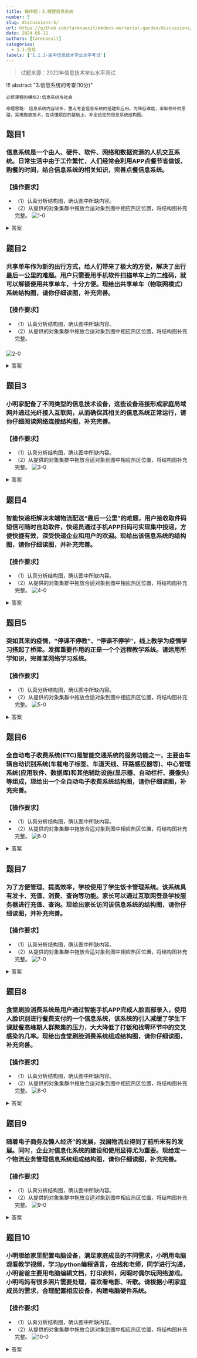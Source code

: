 ```yaml
---
title: 操作题：3.搭建信息系统
number: 5
slug: discussions-5/
url: https://github.com/tarenaexit/mkdocs-merterial-garden/discussions/5
date: 2024-05-11
authors: [tarenaexit]
categories: 
  - 1.1-信息
labels: ['1.1.1-高中信息技术学业水平考试']
---
```


> 试题来源：2022年信息技术学业水平测试

!!! abstract "3.信息系统的考查(10分)"

    必修课程的模块2:信息系统与社会

    命题思路: 信息系统内容较多，重点考查信息系统的搭建和应用。为降低难度，采取修补的思路，采用拖放技术，在读懂题目的基础上，补全给定的信息系统结构图。

## 题目1
### 信息系统是一个由人、硬件、软件、网络和数据资源的人机交互系统。日常生活中由于工作繁忙，人们经常会利用APP点餐节省做饭、购餐的时间，结合信息系统的相关知识，完善点餐信息系统。
### 【操作要求】
- （1）认真分析结构图，确认图中所缺内容。
- （2）从提供的对象集群中拖放合适对象到图中相应热区位置，将结构图补充完整。
![1-0](https://cdn.ccsyue.com/picx-images-hosting/master/2024/05/1-0.6ik3ql69or.webp)

<details>
<summary>答案</summary>
<img src="https://cdn.ccsyue.com/picx-images-hosting/master/2024/05/answer/1-1.9dcrwdmrya.webp" alt="1-1" />
</details>

## 题目2
### 共享单车作为新的出行方式，给人们带来了极大的方便，解决了出行最后一公里的难题。用户只需要用手机软件扫描单车上的二维码，就可以解锁使用共享单车，十分方便。现给出共享单车（物联网模式）系统结构图，请你仔细读图，补充完善。
### 【操作要求】
- （1）认真分析结构图，确认图中所缺内容。
- （2）从提供的对象集群中拖放合适对象到图中相应热区位置，将结构图补充完整。
###
![2-0](https://cdn.ccsyue.com/picx-images-hosting/master/2024/05/2-0.7p3sphfv9.webp)

<details>
<summary>答案</summary>
<img src="https://cdn.ccsyue.com/picx-images-hosting/master/2024/05/answer/2-1.1ov8ugmw4d.webp" alt="2-1" />
</details>

## 题目3
### 小明家配备了不同类型的信息技术设备，这些设备连接形成家庭局域网并通过光纤接入互联网，从而确保其相关的信息系统正常运行，请你仔细阅读网络连接结构图，补充完善。
### 【操作要求】
- （1）认真分析结构图，确认图中所缺内容。
- （2）从提供的对象集群中拖放合适对象到图中相应热区位置，将结构图补充完整。
![3-0](https://cdn.ccsyue.com/picx-images-hosting/master/2024/05/3-0.3k7tn2y08b.webp)

<details>
<summary>答案</summary>
<img src="https://cdn.ccsyue.com/picx-images-hosting/master/2024/05/answer/3-1.lvx9wm08.webp" alt="3-1" />
</details>


## 题目4
### 智能快递柜解决末端物流配送“最后一公里”的难题，用户接收取件码短信可随时自助取件，快递员通过手机APP扫码可实现集中投递，方便快捷有效，深受快递企业和用户的欢迎。现给出该信息系统的结构图，请你仔细读图，并补充完善。
### 【操作要求】
- （1）认真分析结构图，确认图中所缺内容。
- （2）从提供的对象集群中拖放合适对象到图中相应热区位置，将结构图补充完整。
![4-0](https://cdn.ccsyue.com/picx-images-hosting/master/2024/05/4-0.3nrfksr2yg.webp)

<details>
<summary>答案</summary>
<img src="https://cdn.ccsyue.com/picx-images-hosting/master/2024/05/answer/4-1.45hh9dts34.webp" alt="4-1" />
</details>


## 题目5
### 突如其来的疫情，"停课不停教"、“停课不停学”，线上教学为疫情学习搭起了桥梁。发挥重要作用的正是一个个远程教学系统。请运用所学知识，完善某网络学习系统。
### 【操作要求】
- （1）认真分析结构图，确认图中所缺内容。
- （2）从提供的对象集群中拖放合适对象到图中相应热区位置，将结构图补充完整。
![5-0](https://cdn.ccsyue.com/picx-images-hosting/master/2024/05/5-0.5j40df3ikm.webp)

<details>
<summary>答案</summary>
<img src="https://cdn.ccsyue.com/picx-images-hosting/master/2024/05/answer/5-1.5c0shziooo.webp" alt="5-1" />
</details>


## 题目6
### 全自动电子收费系统(ETC)是智能交通系统的服务功能之一，主要由车辆自动识别系统(车载电子标签、车道天线、环路感应器等)、中心管理系统(应用软件、数据库)和其他辅助设施(显示器、自动栏杆、摄像头)等组成，现给出一个全自动电子收费系统结构图，请你仔细读图，补充完善。
### 【操作要求】
- （1）认真分析结构图，确认图中所缺内容。
- （2）从提供的对象集群中拖放合适对象到图中相应热区位置，将结构图补充完整。
![6-0](https://cdn.ccsyue.com/picx-images-hosting/master/2024/05/6-0.6pnbm0sf6f.webp)

<details>
<summary>答案</summary>
<img src="https://cdn.ccsyue.com/picx-images-hosting/master/2024/05/answer/6-1.lvx9wm15.webp" alt="6-1" />
</details>


## 题目7
### 为了方便管理、提高效率，学校使用了学生饭卡管理系统。该系统具有发卡、充值、消费、查询等功能。家长可以通过互联网登录学校服务器进行充值、查询。现给出家长访问该信息系统的结构图，请你仔细读图，并补充完善。
### 【操作要求】
- （1）认真分析结构图，确认图中所缺内容。
- （2）从提供的对象集群中拖放合适对象到图中相应热区位置，将结构图补充完整。
![7-0](https://cdn.ccsyue.com/picx-images-hosting/master/2024/05/7-0.7w6mumhbs7.webp)

<details>
<summary>答案</summary>
<img src="https://cdn.ccsyue.com/picx-images-hosting/master/2024/05/answer/7-1.2doiehaf85.webp" alt="7-1" />
</details>


## 题目8
### 食堂刷脸消费系统是用户通过智能手机APP完成人脸面部录入，使用人脸识别进行餐费支付的一个信息系统，该系统的引入减缓了学生下课就餐高峰期人群聚集的压力，大大降低了打饭和找零环节中的交叉感染的几率。现给出食堂刷脸消费系统组成结构图，请你仔细读图，补充完善。
### 【操作要求】
- （1）认真分析结构图，确认图中所缺内容。
- （2）从提供的对象集群中拖放合适对象到图中相应热区位置，将结构图补充完整。
![8-0](https://cdn.ccsyue.com/picx-images-hosting/master/2024/05/8-0.969k0xzb3n.webp)

<details>
<summary>答案</summary>
<img src="https://cdn.ccsyue.com/picx-images-hosting/master/2024/05/answer/8-1.41xvbo0pel.webp" alt="8-1" />
</details>


## 题目9
### 随着电子商务及懒人经济”的发展，我国物流业得到了前所未有的发展。同时，企业对信息化系统的建设和使用显得尤为重要。现给定一个物流业务管理信息系统组成结构图，请你仔细读图，补充完善。
### 【操作要求】
- （1）认真分析结构图，确认图中所缺内容。
- （2）从提供的对象集群中拖放合适对象到图中相应热区位置，将结构图补充完整。
![9-0](https://cdn.ccsyue.com/picx-images-hosting/master/2024/05/9-0.8vmq7sk2yr.webp)

<details>
<summary>答案</summary>
<img src="https://cdn.ccsyue.com/picx-images-hosting/master/2024/05/answer/9-1.4jnx0922zs.webp" alt="9-1" />
</details>


## 题目10
### 小明想给家里配置电脑设备，满足家庭成员的不同需求，小明用电脑观看教学视频，学习python编程语言，在线和老师，同学进行沟通，小明爸爸主要用电脑编辑文档，打印资料，闲暇时偶尔玩网络游戏。小明吗妈有很多照片需要处理，喜欢看电影、听歌。请根据小明家庭成员的需求，合理配置相应设备，构建电脑硬件系统。
### 【操作要求】
- （1）认真分析结构图，确认图中所缺内容。
- （2）从提供的对象集群中拖放合适对象到图中相应热区位置，将结构图补充完整。
![10-0](https://cdn.ccsyue.com/picx-images-hosting/master/2024/05/10-0.17575vk74f.webp)

<details>
<summary>答案</summary>
<img src="https://cdn.ccsyue.com/picx-images-hosting/master/2024/05/answer/10-1.969k0y0mnn.webp" alt="10-1" />
</details>

<script src="https://giscus.app/client.js"
	data-repo="tarenaexit/mkdocs-merterial-garden"
	data-repo-id="RR_kgDOL4wNPw"
	data-mapping="number"
	data-term="5"
	data-reactions-enabled="1"
	data-emit-metadata="0"
	data-input-position="bottom"
	data-theme="light"
	data-lang="zh-CN"
	crossorigin="anonymous"
	async>
</script>
